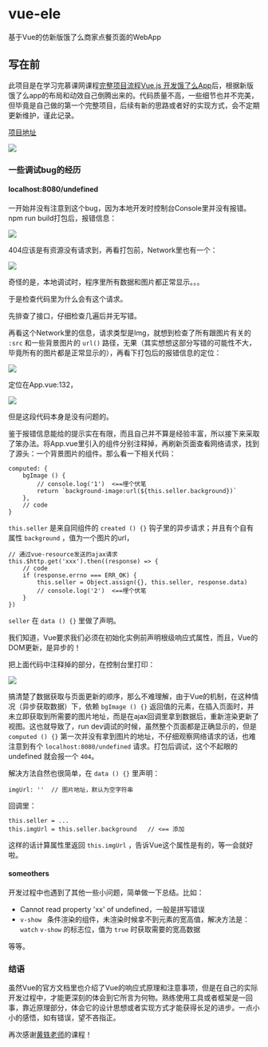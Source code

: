 # vue-ele
基于Vue的仿新版饿了么商家点餐页面的WebApp
## 写在前
此项目是在学习完慕课网课程[完整项目流程Vue.js 开发饿了么App](https://coding.imooc.com/class/74.html)后，根据新版饿了么app的布局和动效自己倒腾出来的。代码质量不高，一些细节也并不完美，但毕竟是自己做的第一个完整项目，后续有新的思路或者好的实现方式，会不定期更新维护，谨此记录。

[项目地址](http://degula.site/vue-ele)

![](https://wx2.sinaimg.cn/mw690/006A3Arngy1fuphz6ira3j307s07sgld.jpg)
### 一些调试bug的经历
#### localhost:8080/undefined
一开始并没有注意到这个bug，因为本地开发时控制台Console里并没有报错。npm run build打包后，报错信息：

![](https://wx2.sinaimg.cn/mw690/006A3Arngy1fursth8kpej30jw031t8m.jpg)

404应该是有资源没有请求到，再看打包前，Network里也有一个：

![](https://wx3.sinaimg.cn/mw690/006A3Arngy1furstgk62fj311d0ldabx.jpg)

奇怪的是，本地调试时，程序里所有数据和图片都正常显示。。。

于是检查代码里为什么会有这个请求。

先排查了接口，仔细检查几遍后并无写错。

再看这个Network里的信息，请求类型是Img，就想到检查了所有跟图片有关的 `:src`  和一些背景图片的 `url()`  路径，无果（其实想想这部分写错的可能性不大，毕竟所有的图片都是正常显示的），再看下打包后的报错信息的定位：

![](https://wx3.sinaimg.cn/mw690/006A3Arngy1furstgx217j311r0130sk.jpg)

定位在App.vue:132，

![](https://wx1.sinaimg.cn/mw690/006A3Arngy1fursthyjsbj30e700za9v.jpg)

但是这段代码本身是没有问题的。

鉴于报错信息能给的提示实在有限，而且自己并不算是经验丰富，所以接下来采取了笨办法。将App.vue里引入的组件分别注释掉，再刷新页面查看网络请求，找到了源头：一个背景图片的组件。那么看一下相关代码：

    computed: {
        bgImage () {
            // console.log('1')  <==埋个伏笔
            return `background-image:url(${this.seller.background})`
        },
        // code
    }

`this.seller` 是来自同组件的 `created () {}` 钩子里的异步请求；并且有个自有属性 `background` ，值为一个图片的url，
    
    // 通过vue-resource发送的ajax请求
    this.$http.get('xxx').then((response) => {
        // code
        if (response.errno === ERR_OK) {
            this.seller = Object.assign({}, this.seller, response.data)
            // console.log('2')  <==埋个伏笔
        }
    })

`seller` 在 `data () {}` 里做了声明。

我们知道，Vue要求我们必须在初始化实例前声明根级响应式属性，而且，Vue的DOM更新，是异步的！

把上面代码中注释掉的部分，在控制台里打印：

![](https://wx4.sinaimg.cn/mw690/006A3Arngy1fursthm3faj30df02gmwz.jpg)

搞清楚了数据获取与页面更新的顺序，那么不难理解，由于Vue的机制，在这种情况（异步获取数据）下，依赖 `bgImage () {}` 返回值的元素，在插入页面时，并未立即获取到所需要的图片地址，而是在ajax回调里拿到数据后，重新渲染更新了视图。这也就导致了，run dev调试的时候，虽然整个页面都是正确显示的，但是 `computed () {}` 第一次并没有拿到图片的地址，不仔细观察网络请求的话，也难注意到有个 `localhost:8080/undefined` 请求。打包后调试，这个不起眼的 undefined 就会报一个 `404`。

解决方法自然也很简单，在 `data () {}` 里声明：

    imgUrl: ''  // 图片地址，默认为空字符串
    
回调里：

    this.seller = ...
    this.imgUrl = this.seller.background   // <== 添加 
    
这样的话计算属性里返回 `this.imgUrl` ，告诉Vue这个属性是有的，等一会就好啦。
#### someothers
开发过程中也遇到了其他一些小问题，简单做一下总结。比如：

- Cannot read property 'xx' of undefined，一般是拼写错误
- `v-show ` 条件渲染的组件，未渲染时候拿不到元素的宽高值，解决方法是： `watch` `v-show` 的标志位，值为 `true` 时获取需要的宽高数据

等等。
### 结语
虽然Vue的官方文档里也介绍了Vue的响应式原理和注意事项，但是在自己的实际开发过程中，才能更深刻的体会到它所言为何物。熟练使用工具或者框架是一回事，靠近原理部分，体会它的设计思想或者实现方式才能获得长足的进步。一点小小的感悟，如有错误，望不吝指正。

再次感谢[黄轶老师](https://github.com/ustbhuangyi)的课程！
